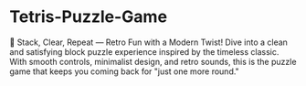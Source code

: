 # Tetris-Puzzle-Game
🧱 Stack, Clear, Repeat — Retro Fun with a Modern Twist! Dive into a clean and satisfying block puzzle experience inspired by the timeless classic. With smooth controls, minimalist design, and retro sounds, this is the puzzle game that keeps you coming back for "just one more round."
